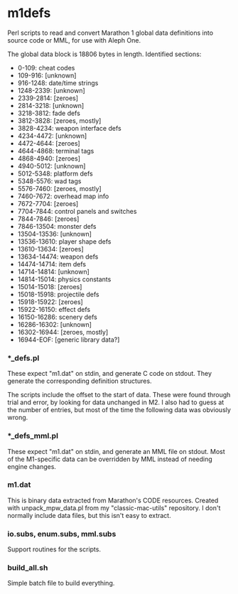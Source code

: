 m1defs
======

Perl scripts to read and convert Marathon 1 global data definitions into source code or MML, for use with Aleph One.

The global data block is 18806 bytes in length. Identified sections:

- 0-109: cheat codes
- 109-916: [unknown]
- 916-1248: date/time strings
- 1248-2339: [unknown]
- 2339-2814: [zeroes]
- 2814-3218: [unknown]
- 3218-3812: fade defs
- 3812-3828: [zeroes, mostly]
- 3828-4234: weapon interface defs
- 4234-4472: [unknown]
- 4472-4644: [zeroes]
- 4644-4868: terminal tags
- 4868-4940: [zeroes]
- 4940-5012: [unknown]
- 5012-5348: platform defs
- 5348-5576: wad tags
- 5576-7460: [zeroes, mostly]
- 7460-7672: overhead map info
- 7672-7704: [zeroes]
- 7704-7844: control panels and switches
- 7844-7846: [zeroes]
- 7846-13504: monster defs
- 13504-13536: [unknown]
- 13536-13610: player shape defs
- 13610-13634: [zeroes]
- 13634-14474: weapon defs
- 14474-14714: item defs
- 14714-14814: [unknown]
- 14814-15014: physics constants
- 15014-15018: [zeroes]
- 15018-15918: projectile defs
- 15918-15922: [zeroes]
- 15922-16150: effect defs
- 16150-16286: scenery defs
- 16286-16302: [unknown]
- 16302-16944: [zeroes, mostly]
- 16944-EOF: [generic library data?]


### *_defs.pl

These expect "m1.dat" on stdin, and generate C code on stdout. They generate the corresponding definition structures.

The scripts include the offset to the start of data. These were found through trial and error, by looking for data unchanged in M2. I also had to guess at the number of entries, but most of the time the following data was obviously wrong.

### *_defs_mml.pl

These expect "m1.dat" on stdin, and generate an MML file on stdout. Most of the M1-specific data can be overridden by MML instead of needing engine changes.

### m1.dat

This is binary data extracted from Marathon's CODE resources. Created with unpack\_mpw\_data.pl from my "classic-mac-utils" repository. I don't normally include data files, but this isn't easy to extract.

### io.subs, enum.subs, mml.subs

Support routines for the scripts.

### build_all.sh

Simple batch file to build everything.
